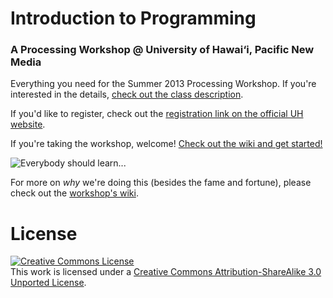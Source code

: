# Introduction to Programming

### A Processing Workshop @ University of Hawai‘i, Pacific New Media

Everything you need for the Summer 2013 Processing Workshop. If you're interested in the details, [check out the class description][class description].

If you'd like to register, check out the [registration link on the official UH website][official website].

If you're taking the workshop, welcome! [Check out the wiki and get started!][wiki]

![Everybody should learn...](https://raw.github.com/PasDeChocolat/PNMProcessingWorkshop_Summer2013/master/images/steve-jobs.jpeg)

For more on *why* we're doing this (besides the fame and fortune), please check out the [workshop's wiki][wiki].

# License

<a rel="license" href="http://creativecommons.org/licenses/by-sa/3.0/deed.en_US"><img alt="Creative Commons License" style="border-width:0" src="http://i.creativecommons.org/l/by-sa/3.0/80x15.png" /></a><br />This work is licensed under a <a rel="license" href="http://creativecommons.org/licenses/by-sa/3.0/deed.en_US">Creative Commons Attribution-ShareAlike 3.0 Unported License</a>.

[class description]: https://github.com/PasDeChocolat/PNMProcessingWorkshop_Summer2013/wiki/Workshop-Description "Class Description"
[official website]: http://www.outreach.hawaii.edu/noncredit/courses/programdetail/2212 "Official Website"
[wiki]: https://github.com/PasDeChocolat/PNMProcessingWorkshop_Summer2013/wiki "The Workshop Wiki"
